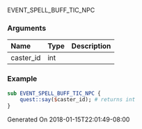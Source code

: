 EVENT_SPELL_BUFF_TIC_NPC
### Arguments
**Name**|**Type**|**Description**
:-----|:-----|:-----
caster_id|int|
### Example
```perl
sub EVENT_SPELL_BUFF_TIC_NPC {
	quest::say($caster_id); # returns int
}
```

Generated On 2018-01-15T22:01:49-08:00
